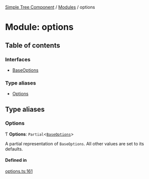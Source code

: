 [Simple Tree Component](../README.md) / [Modules](../modules.md) / options

# Module: options

## Table of contents

### Interfaces

- [BaseOptions](options.BaseOptions.md)

### Type aliases

- [Options](options.md#options)

## Type aliases

### Options

Ƭ **Options**: `Partial`<[`BaseOptions`](options.BaseOptions.md)\>

A partial representation of `BaseOptions`. All other values are set to its defaults.

#### Defined in

[options.ts:161](https://github.com/ckotzbauer/simple-tree-component/blob/ad6211e/src/types/options.ts#L161)
